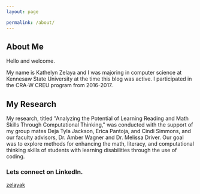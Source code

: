 ```yaml
---
layout: page

permalink: /about/
---
```

## About Me
Hello and welcome. 

My name is Kathelyn Zelaya and I was majoring in computer science at Kennesaw State University at the time this blog was active. I participated in the CRA-W CREU program from 2016-2017.

## My Research

My research, titled "Analyzing the Potential of Learning Reading and Math Skills Through Computational Thinking," was conducted with the support of my group mates Deja Tyla Jackson, Erica Pantoja, and Cindi Simmons, and our faculty advisors, Dr. Amber Wagner and Dr. Melissa Driver. Our goal was to explore methods for enhancing the math, literacy, and computational thinking skills of students with learning disabilities through the use of coding.

### Lets connect on LinkedIn.

[zelayak](https://www.linkedin.com/in/zelayak/)
